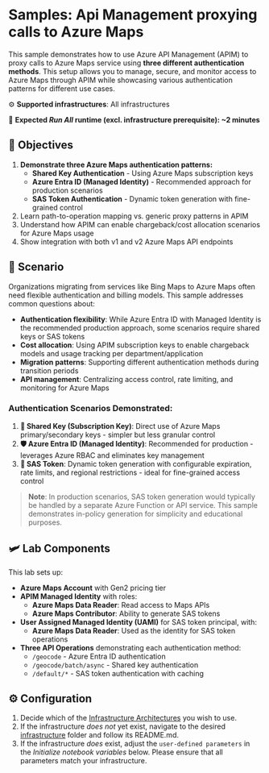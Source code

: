 # Samples: Api Management proxying calls to Azure Maps

This sample demonstrates how to use Azure API Management (APIM) to proxy calls to Azure Maps service using **three different authentication methods**. This setup allows you to manage, secure, and monitor access to Azure Maps through APIM while showcasing various authentication patterns for different use cases.

⚙️ **Supported infrastructures**: All infrastructures

👟 **Expected *Run All* runtime (excl. infrastructure prerequisite): ~2 minutes**

## 🎯 Objectives

1. **Demonstrate three Azure Maps authentication patterns:**
   - **Shared Key Authentication** - Using Azure Maps subscription keys
   - **Azure Entra ID (Managed Identity)** - Recommended approach for production scenarios
   - **SAS Token Authentication** - Dynamic token generation with fine-grained control
2. Learn path-to-operation mapping vs. generic proxy patterns in APIM
3. Understand how APIM can enable chargeback/cost allocation scenarios for Azure Maps usage
4. Show integration with both v1 and v2 Azure Maps API endpoints

## 📝 Scenario

Organizations migrating from services like Bing Maps to Azure Maps often need flexible authentication and billing models. This sample addresses common questions about:

- **Authentication flexibility**: While Azure Entra ID with Managed Identity is the recommended production approach, some scenarios require shared keys or SAS tokens
- **Cost allocation**: Using APIM subscription keys to enable chargeback models and usage tracking per department/application
- **Migration patterns**: Supporting different authentication methods during transition periods
- **API management**: Centralizing access control, rate limiting, and monitoring for Azure Maps

### Authentication Scenarios Demonstrated:

1. **🔑 Shared Key (Subscription Key)**: Direct use of Azure Maps primary/secondary keys - simpler but less granular control
2. **🛡️ Azure Entra ID (Managed Identity)**: Recommended for production - leverages Azure RBAC and eliminates key management
3. **🎫 SAS Token**: Dynamic token generation with configurable expiration, rate limits, and regional restrictions - ideal for fine-grained access control

> **Note**: In production scenarios, SAS token generation would typically be handled by a separate Azure Function or API service. This sample demonstrates in-policy generation for simplicity and educational purposes.

## 🛩️ Lab Components

This lab sets up:

- **Azure Maps Account** with Gen2 pricing tier
- **APIM Managed Identity** with roles:
  - **Azure Maps Data Reader**: Read access to Maps APIs
  - **Azure Maps Contributor**: Ability to generate SAS tokens
- **User Assigned Managed Identity (UAMI)** for SAS token principal, with:
  - **Azure Maps Data Reader**: Used as the identity for SAS token operations
- **Three API Operations** demonstrating each authentication method:
  - `/geocode` - Azure Entra ID authentication
  - `/geocode/batch/async` - Shared key authentication  
  - `/default/*` - SAS token authentication with caching

## ⚙️ Configuration

1. Decide which of the [Infrastructure Architectures][infrastructure-architectures] you wish to use.
  1. If the infrastructure _does not_ yet exist, navigate to the desired [infrastructure][infrastructure-folder] folder and follow its README.md.
  1. If the infrastructure _does_ exist, adjust the `user-defined parameters` in the _Initialize notebook variables_ below. Please ensure that all parameters match your infrastructure.



[infrastructure-architectures]: ../../README.md#infrastructure-architectures
[infrastructure-folder]: ../../infrastructure/
